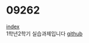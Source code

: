 # 09262
[index](https://subtle-dusk-f81302.netlify.app/)
<br>1학년2학기 실습과제입니다
[github](/00ts/work/0915/0926/index.html)
